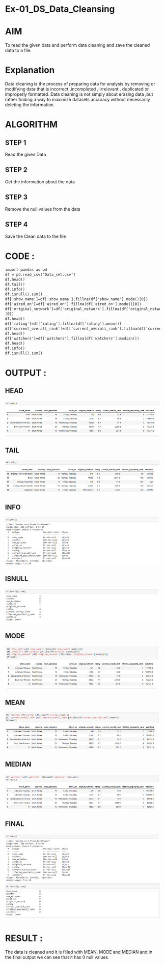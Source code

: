 # Ex-01_DS_Data_Cleansing
# AIM
To read the given data and perform data cleaning and save the cleaned data to a file.

# Explanation
Data cleaning is the process of preparing data for analysis by removing or modifying data that is incorrect ,incompleted , irrelevant , duplicated or improperly formatted. Data cleaning is not simply about erasing data ,but rather finding a way to maximize datasets accuracy without necessarily deleting the information.

# ALGORITHM
## STEP 1
Read the given Data

## STEP 2
Get the information about the data

## STEP 3
Remove the null values from the data

## STEP 4
Save the Clean data to the file

# CODE :
~~~
import pandas as pd
df = pd.read_csv('Data_set.csv')
df.head()
df.tail()
df.info()
df.isnull().sum()
df['show_name']=df['show_name'].fillna(df['show_name'].mode()[0])
df['aired_on']=df['aired_on'].fillna(df['aired_on'].mode()[0])
df['original_network']=df['original_network'].fillna(df['original_network'].mode()[0])
df.head()
df['rating']=df['rating'].fillna(df['rating'].mean())
df['current_overall_rank']=df['current_overall_rank'].fillna(df['current_overall_rank'].mean())
df.head()
df['watchers']=df['watchers'].fillna(df['watchers'].median())
df.head()
df.info()
df.isnull().sum()

~~~
# OUTPUT :
## HEAD
![GitHubLogo](ex1head.png)
## TAIL
![GitHubLogo](ex1tail.png)
## INFO
![GitHubLogo](ex1info.png)
## ISNULL
![GitHubLogo](ex1isnull.png)
## MODE
![GitHubLogo](ex1mode.png)
## MEAN
![GitHubLogo](ex1mean.png)
## MEDIAN
![GitHubLogo](ex1median.png)
## FINAL
![GitHubLogo](ex1final1.png)
![GitHubLogo](ex1final2.png)

# RESULT :
 The data is cleaned and it is filled with MEAN, MODE and MEDIAN and in the final output we can see that it has 0 null values.